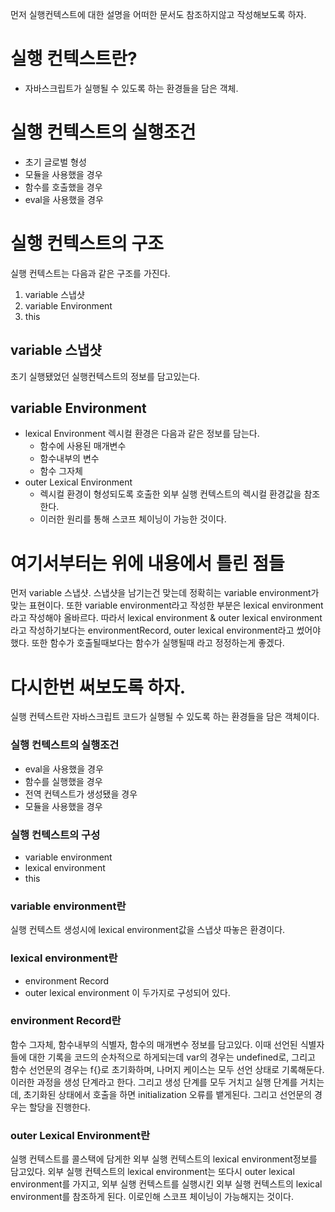 먼저 실행컨텍스트에 대한 설명을 어떠한 문서도 참조하지않고 작성해보도록 하자.

# 실행 컨텍스트란?
- 자바스크립트가 실행될 수 있도록 하는 환경들을 담은 객체.

# 실행 컨텍스트의 실행조건
- 초기 글로벌 형성
- 모듈을 사용했을 경우
- 함수를 호출했을 경우
- eval을 사용했을 경우

# 실행 컨텍스트의 구조
실행 컨텍스트는 다음과 같은 구조를 가진다.
1. variable 스냅샷
2. variable Environment
3. this

## variable 스냅샷
초기 실행됐었던 실행컨텍스트의 정보를 담고있는다.

## variable Environment
- lexical Environment
  렉시컬 환경은 다음과 같은 정보를 담는다.
  - 함수에 사용된 매개변수
  - 함수내부의 변수
  - 함수 그자체
- outer Lexical Environment
  - 렉시컬 환경이 형성되도록 호출한 외부 실행 컨텍스트의 렉시컬 환경값을 참조한다.
  - 이러한 원리를 통해 스코프 체이닝이 가능한 것이다.


# 여기서부터는 위에 내용에서 틀린 점들
먼저 variable 스냅샷. 스냅샷을 남기는건 맞는데 정확히는 variable environment가 맞는 표현이다.
또한 variable environment라고 작성한 부분은 lexical environment라고 작성해야 올바르다.
따라서 lexical environment & outer lexical environment라고 작성하기보다는 environmentRecord, outer lexical environment라고 썼어야했다.
또한 함수가 호출될때보다는 함수가 실행될때 라고 정정하는게 좋겠다.



# 다시한번 써보도록 하자.
실행 컨텍스트란 자바스크립트 코드가 실행될 수 있도록 하는 환경들을 담은 객체이다.

### 실행 컨텍스트의 실행조건
- eval을 사용했을 경우
- 함수를 실행했을 경우
- 전역 컨텍스트가 생성됐을 경우
- 모듈을 사용했을 경우

### 실행 컨텍스트의 구성
- variable environment
- lexical environment
- this

### variable environment란
실행 컨텍스트 생성시에 lexical environment값을 스냅샷 따놓은 환경이다.

### lexical environment란
- environment Record
- outer lexical environment
이 두가지로 구성되어 있다.

### environment Record란
함수 그자체, 함수내부의 식별자, 함수의 매개변수 정보를 담고있다. 이때 선언된 식별자들에 대한 기록을 코드의 순차적으로 하게되는데 var의 경우는 undefined로, 그리고 함수 선언문의 경우는 f{}로 초기화하며, 나머지 케이스는 모두 선언 상태로 기록해둔다. 이러한 과정을 생성 단계라고 한다. 그리고 생성 단계를 모두 거치고 실행 단계를 거치는데, 초기화된 상태에서 호출을 하면 initialization 오류를 뱉게된다. 그리고 선언문의 경우는 할당을 진행한다.

### outer Lexical Environment란
실행 컨텍스트를 콜스택에 담게한 외부 실행 컨텍스트의 lexical environment정보를 담고있다. 외부 실행 컨텍스트의 lexical environment는 또다시 outer lexical environment를 가지고, 외부 실행 컨텍스트를 실행시킨 외부 실행 컨텍스트의 lexical environment를 참조하게 된다. 이로인해 스코프 체이닝이 가능해지는 것이다.